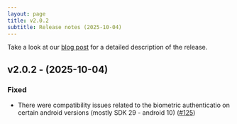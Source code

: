 ```yaml
---
layout: page
title: v2.0.2
subtitle: Release notes (2025-10-04)
---
```


Take a look at our [blog post](https://athena.devsmn.de/2025-10-04-Release-v202/) for a detailed description of the release.

## v2.0.2 - (2025-10-04) 

### Fixed
- There were compatibility issues related to the biometric authenticatio on certain android versions (mostly SDK 29 - android 10) ([#125](https://github.com/devsmn/Athena/issues/125))
